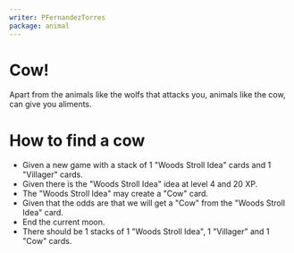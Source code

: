 ```yaml
---
writer: PFernandezTorres
package: animal
---
```


# Cow!
Apart from the animals like the wolfs that attacks you, animals like the cow, can give you aliments.

# How to find a cow
 * Given a new game with a stack of 1 "Woods Stroll Idea" cards and 1 "Villager" cards.
 * Given there is the "Woods Stroll Idea" idea at level 4 and 20 XP.
 * The "Woods Stroll Idea" may create a "Cow" card.
 * Given that the odds are that we will get a "Cow" from the "Woods Stroll Idea" card.
 * End the current moon.
 * There should be 1 stacks of 1 "Woods Stroll Idea", 1 "Villager" and 1 "Cow" cards.
